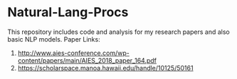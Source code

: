 # Natural-Lang-Procs
This repository includes code and analysis for my research papers and also basic NLP models. 
Paper Links:
1. http://www.aies-conference.com/wp-content/papers/main/AIES_2018_paper_164.pdf
2. https://scholarspace.manoa.hawaii.edu/handle/10125/50161
